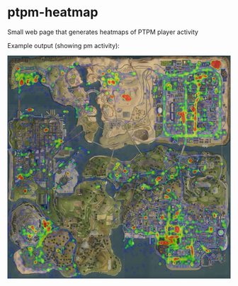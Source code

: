 # ptpm-heatmap
Small web page that generates heatmaps of PTPM player activity

Example output (showing pm activity):

![Output](/example-output.jpg?raw=true)
